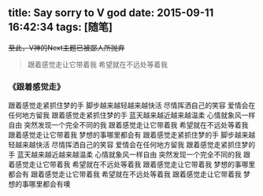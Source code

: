 title: Say sorry to V god
date: 2015-09-11 16:42:34
tags: [随笔]
---

~~至此，V神的Next主题已被鄙人所抛弃~~

>跟着感觉走让它带着我
>希望就在不远处等着我


<!--more-->


### 《跟着感觉走》

跟着感觉走紧抓住梦的手
脚步越来越轻越来越快活
尽情挥洒自己的笑容
爱情会在任何地方留我
跟着感觉走紧抓住梦的手
蓝天越来越近越来越温柔
心情就象风一样自由
突然发现一个完全不同的我
跟着感觉走让它带着我
希望就在不远处等着我
跟着感觉走让它带着我
梦想的事哪里都会有
跟着感觉走紧抓住梦的手
脚步越来越轻越来越快活
尽情挥洒自己的笑容
爱情会在任何地方留我
跟着感觉走紧抓住梦的手
蓝天越来越近越来越温柔
心情就象风一样自由
突然发现一个完全不同的我
跟着感觉走让它带着我
希望就在不远处等着我
跟着感觉走让它带着我
梦想的事哪里都会有
跟着感觉走让它带着我
希望就在不远处等着我
跟着感觉走让它带着我
梦想的事哪里都会有噢
